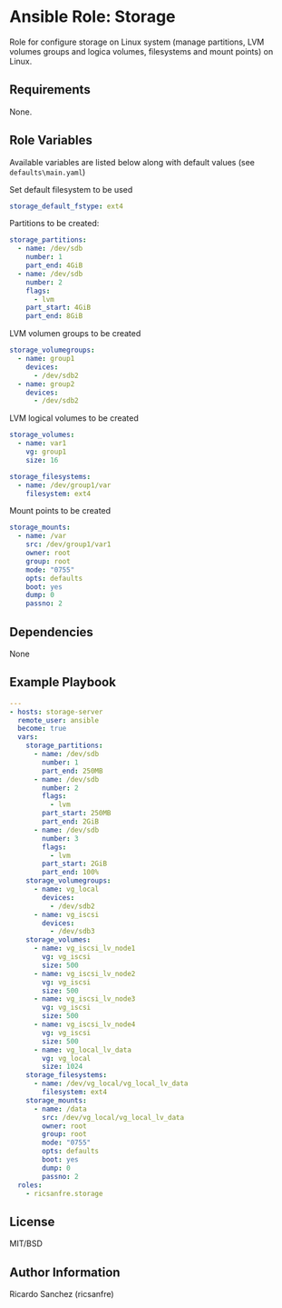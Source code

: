 Ansible Role: Storage
=========

Role for configure storage on Linux system (manage partitions, LVM volumes groups and logica volumes, filesystems and mount points) on Linux.

Requirements
------------

None.

Role Variables
--------------

Available variables are listed below along with default values (see `defaults\main.yaml`)


Set default filesystem to be used

```yml
storage_default_fstype: ext4
```

Partitions to be created:

```yml
storage_partitions:
  - name: /dev/sdb
    number: 1
    part_end: 4GiB
  - name: /dev/sdb
    number: 2
    flags:
      - lvm
    part_start: 4GiB
    part_end: 8GiB
```
LVM volumen groups to be created

```yml
storage_volumegroups:
  - name: group1
    devices:
      - /dev/sdb2
  - name: group2
    devices:
      - /dev/sdb2
```
LVM logical volumes to be created

```yml
storage_volumes:
  - name: var1
    vg: group1
    size: 16

storage_filesystems:
  - name: /dev/group1/var
    filesystem: ext4
```

Mount points to be created

```yml
storage_mounts:
  - name: /var
    src: /dev/group1/var1
    owner: root
    group: root
    mode: "0755"
    opts: defaults
    boot: yes
    dump: 0
    passno: 2

```

Dependencies
------------

None

Example Playbook
----------------

```yml
---
- hosts: storage-server
  remote_user: ansible
  become: true
  vars:
    storage_partitions:
      - name: /dev/sdb
        number: 1
        part_end: 250MB
      - name: /dev/sdb
        number: 2
        flags:
          - lvm
        part_start: 250MB
        part_end: 2GiB  
      - name: /dev/sdb
        number: 3
        flags:
          - lvm
        part_start: 2GiB
        part_end: 100%
    storage_volumegroups:
      - name: vg_local
        devices:
          - /dev/sdb2
      - name: vg_iscsi
        devices:
          - /dev/sdb3
    storage_volumes:
      - name: vg_iscsi_lv_node1
        vg: vg_iscsi
        size: 500
      - name: vg_iscsi_lv_node2
        vg: vg_iscsi
        size: 500
      - name: vg_iscsi_lv_node3
        vg: vg_iscsi
        size: 500
      - name: vg_iscsi_lv_node4
        vg: vg_iscsi
        size: 500
      - name: vg_local_lv_data
        vg: vg_local
        size: 1024
    storage_filesystems:
      - name: /dev/vg_local/vg_local_lv_data
        filesystem: ext4
    storage_mounts:
      - name: /data
        src: /dev/vg_local/vg_local_lv_data
        owner: root
        group: root
        mode: "0755"
        opts: defaults
        boot: yes
        dump: 0
        passno: 2
  roles:
    - ricsanfre.storage
```
License
-------

MIT/BSD

Author Information
------------------

Ricardo Sanchez (ricsanfre)